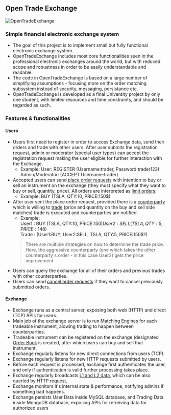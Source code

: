 ## Open Trade Exchange

![OpenTradeExchange](https://i.imgur.com/wWzKpGJ.jpg)

### Simple financial electronic exchange system

- The goal of this project is to implement small but fully functional electronic exchange system.
- OpenTradeExchange includes most core functionalities seen in the professional electronic exchanges around the world, but with reduced scope and robustness in order to be easily understandable and readable.
- The code in OpenTradeExchange is based on a large number of simplifying assumptions - focusing more on the order matching subsystem instead of security, messaging, persistance etc.
- OpenTradeExchange is developed as a final University project by only one student, with limited resources and time constraints, and should be regarded as such.


### Features & functionalities
#### Users

- Users first need to register in order to access Exchange data, send their orders and trade with other users. After user submits the registration request, admin or moderator (special user types) can accept the registration request making the user eligible for further interaction with the Exchange.
  - Example: 
	User: REGISTER (Username:trader, Password:trader123)  
	Admin/Moderator: (ACCEPT Username:trader)  
- Accepted users can send [place order requests](https://www.investopedia.com/ask/answers/073015/how-do-i-place-order-buy-or-sell-shares.asp "place order requests") with intention to buy or sell an instrument on the exchange (they must specify what they want to buy or sell, quantity, price). All orders are interpreted as [limit orders](https://www.investopedia.com/terms/l/limitorder.asp "limit orders"). 
  - Example: BUY (TSLA, QTY:10, PRICE:150$)  
- After user sent the place order request, provided there is a [counterparty](https://www.investopedia.com/terms/c/counterparty.asp#:~:text=A%20counterparty%20is%20simply%20the,their%20end%20of%20the%20transaction. "counterparty") which is willing to [trade](https://www.investopedia.com/terms/m/matchingorders.asp "trade") (price and quantity on the buy and sell side matches) trade is executed and counterparties are notified.
  - Example:  
  User1 : BUY (TSLA, QTY:10, PRICE:150$)  
  User2 : SELL (TSLA, QTY:5, PRICE:148$)  
  Trade : (User1:BUY, User2:SELL, TSLA, QTY:5, PRICE:150$?)  
  > There are multiple strategies on how to determine the trade price. Here, the aggressive counterparty (one which takes the other counterparty's order - in this case User2) gets the price improvement
- Users can query the exchange for all of their orders and previous trades with other counterparties.
- Users can send [cancel order requests](https://www.investopedia.com/terms/c/canceled_order.asp "cancel order requests") if they want to cancel previously submitted orders.

#### Exchange
- Exchange runs as a central server, exposing both web (HTTP) and direct (TCP) APIs for users.
- Main job of the exchange server is to run [Matching Engines](https://en.wikipedia.org/wiki/Order_matching_system "Matching Engines") for each tradeable instrument, alowing trading to happen between counterparties.
- Tradeable instrument can be registered on the exchange (designated [Order Book](https://www.investopedia.com/terms/o/order-book.aspm "Order Book") is created, after which users can buy and sell that instrument.
- Exchange regularly listens for new direct connections from users (TCP).
- Exchange regularly listens for new HTTP requests submitted by users. 
- Before each request is processed, exchange first authenticates the user, and only if authentication is valid further processing takes place.
- Exchange regularly broadcasts [L1 and L2 data](https://www.investopedia.com/terms/l/level1.asp "L1 and L2 data"), which can be also queried by HTTP request.
- Exchange monitors it's internal state & performance, notifying admins if something bad happens.
- Exchange persists User Data inside MySQL database, and Trading Data inside MongoDB database, exposing APIs for retreiving data for authorized users
